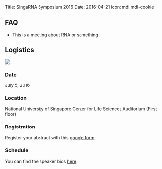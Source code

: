 Title: SingaRNA Symposium 2016
Date: 2016-04-21
icon: mdi mdi-cookie

## FAQ

* This is a meeting about RNA or something

## Logistics

![](http://www2.convention.co.jp/rna2016/images/head_top.png)

### Date

July 5, 2016

### Location

National University of Singapore
Center for Life Sciences
Auditorium (First floor)

### Registration

Register your abstract with this [google form](http://example.com)

### Schedule

You can find the speaker bios [here](http://yeolab.github.io/singarna-2016-speaker-bios).
